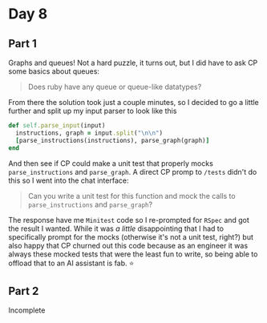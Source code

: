 # Day 8

## Part 1

Graphs and queues! Not a hard puzzle, it turns out, but I did have to ask CP some basics about queues:

> Does ruby have any queue or queue-like datatypes?

From there the solution took just a couple minutes, so I decided to go a little further and split up my input parser to look like this

```ruby
def self.parse_input(input)
  instructions, graph = input.split("\n\n")
  [parse_instructions(instructions), parse_graph(graph)]
end
```

And then see if CP could make a unit test that properly mocks `parse_instructions` and `parse_graph`. A direct CP promp
to `/tests` didn't do this so I went into the chat interface:

> Can you write a unit test for this function and mock the calls to `parse_instructions` and `parse_graph`?

The response have me `Minitest` code so I re-prompted for `RSpec` and got the result I wanted. While it was _a little_
disappointing that I had to specifically prompt for the mocks (otherwise it's not a unit test, right?) but also happy
that CP churned out this code because as an engineer it was always these mocked tests that were the least fun to write,
so being able to offload that to an AI assistant is fab. ⭐

## Part 2

Incomplete

